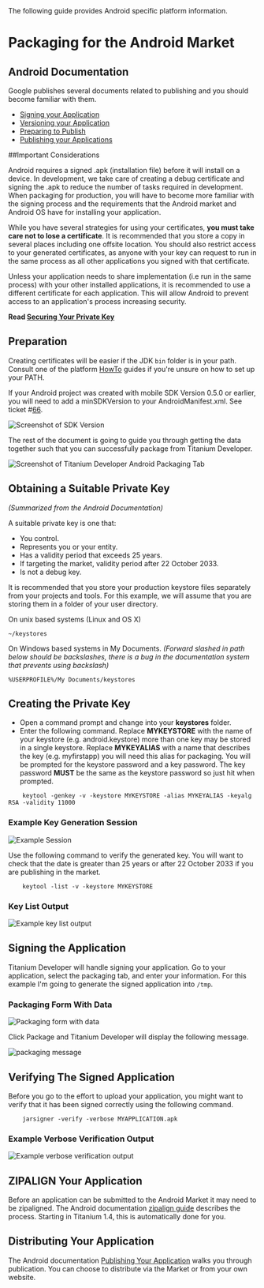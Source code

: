 <summary>
    The following guide provides Android specific platform information.
</summary>


# Packaging for the Android Market

## Android Documentation

Google publishes several documents related to publishing and you should become familiar with them.

- [Signing your Application](http://developer.android.com/guide/publishing/app-signing.html)
- [Versioning your Application](http://developer.android.com/guide/publishing/versioning.html)
- [Preparing to Publish](http://developer.android.com/guide/publishing/preparing.html)
- [Publishing your Applications](http://developer.android.com/guide/publishing/publishing.html)

##Important Considerations

Android requires a signed .apk (installation file) before it will install on a device. In development, we take care of creating a debug certificate and signing the .apk to reduce the number of tasks required in development. When packaging for production, you will have to become more familiar with the signing process and the requirements that the Android market and Android OS have for installing your application.

While you have several strategies for using your certificates, **you must take care not to lose a certificate**. It is recommended that you store a copy in several places including one offsite location. You should also restrict access to your generated certificates, as anyone with your key can request to run in the same process as all other applications you signed with that certificate.

Unless your application needs to share implementation (i.e run in the same process) with your other installed applications, it is recommended to use a different certificate for each application. This will allow Android to prevent access to an application's process increasing security.

**Read [Securing Your Private Key](http://developer.android.com/guide/publishing/app-signing.html#secure-key)**

## Preparation

Creating certificates will be easier if the JDK `bin` folder is in your path. Consult one of the platform [HowTo](http://www.codestrong.com/timobile/howto/) guides if you're unsure on how to set up your PATH.

If your Android project was created with mobile SDK Version 0.5.0 or earlier, you will need to add a minSDKVersion to your AndroidManifest.xml. See ticket #[66](http://appcelerator.lighthouseapp.com/projects/32238-titanium-mobile/tickets/66).

![Screenshot of SDK Version](http://img.skitch.com/20090725-cq6eys86i7hh1s5wqcypuiu7b4.png)

The rest of the document is going to guide you through getting the data together such that you can successfully package from Titanium Developer.

![Screenshot of Titanium Developer Android Packaging Tab](http://img.skitch.com/20090725-r55skrhbfufp7ft3ek8fmr8tnc.png)

Obtaining a Suitable Private Key 
--------------------------------

*(Summarized from the Android Documentation)*

A suitable private key is one that:

- You control.
- Represents you or your entity.
- Has a validity period that exceeds 25 years.
- If targeting the market, validity period after 22 October 2033.
- Is not a debug key.

It is recommended that you store your production keystore files separately from your projects and tools. For this example, we will assume that you are storing them in a folder of your user directory.

On unix based systems (Linux and OS X)
~~~
~/keystores
~~~

On Windows based systems in My Documents. *(Forward slashed in path below should be backslashes, there is a bug in the documentation system that prevents using backslash)*
~~~
%USERPROFILE%/My Documents/keystores
~~~

Creating the Private Key
------------------------

- Open a command prompt and change into your **keystores** folder.
- Enter the following command. Replace **MYKEYSTORE** with the name of your keystore (e.g. android.keystore) more than one key may be stored in a single keystore. Replace **MYKEYALIAS** with a name that describes the key (e.g. myfirstapp) you will need this alias for packaging. You will be prompted for the keystore password and a key password. The key password **MUST** be the same as the keystore password so just hit **<ENTER>** when prompted.

~~~
    keytool -genkey -v -keystore MYKEYSTORE -alias MYKEYALIAS -keyalg RSA -validity 11000
~~~

### Example Key Generation Session

![Example Session](http://img.skitch.com/20090725-d6u9sbychrfb95qpaw44bic8we.png)

Use the following command to verify the generated key. You will want to check that the date is greater than 25 years or after 22 October 2033 if you are publishing in the market.

~~~
    keytool -list -v -keystore MYKEYSTORE
~~~

### Key List Output

![Example key list output](http://img.skitch.com/20090725-bydajc9iuu328q2q31sb4yw6ir.png)

Signing the Application
-----------------------

Titanium Developer will handle signing your application. Go to your application, select the packaging tab, and enter your information. For this example I'm going to generate the signed application into `/tmp`.

### Packaging Form With Data

![Packaging form with data](http://img.skitch.com/20090725-1kdumg3t19c1chbsx4u5ppa2xe.png)

Click Package and Titanium Developer will display the following message.

![packaging message](http://img.skitch.com/20090725-fc1cdartkdxgp12ktnh3imucpm.png)

Verifying The Signed Application
--------------------------------

Before you go to the effort to upload your application, you might want to verify that it has been signed correctly using the following command.

~~~
    jarsigner -verify -verbose MYAPPLICATION.apk
~~~

### Example Verbose Verification Output

![Example verbose verification output](http://img.skitch.com/20090725-mej7bjq7emw7871hi8285hw632.png)

ZIPALIGN Your Application
-----------------------------

Before an application can be submitted to the Android Market it may need to be zipaligned. The Android documentation [zipalign guide](http://developer.android.com/guide/developing/tools/zipalign.html) describes the process.  Starting in Titanium 1.4, this is automatically done for you.

Distributing Your Application
-----------------------------

The Android documentation [Publishing Your Application](http://developer.android.com/guide/publishing/publishing.html) walks you through publication. You can choose to distribute via the Market or from your own website.
